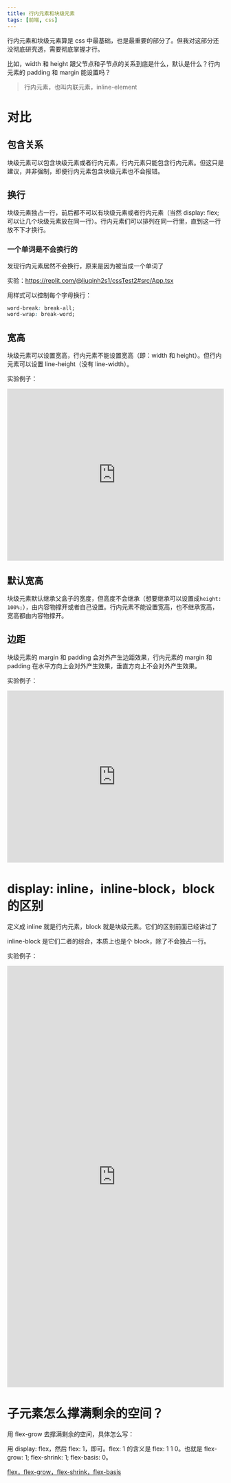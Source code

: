 ```yaml
---
title: 行内元素和块级元素
tags: [前端, css]
---
```


行内元素和块级元素算是 css 中最基础，也是最重要的部分了。但我对这部分还没彻底研究透，需要彻底掌握才行。

比如，width 和 height 跟父节点和子节点的关系到底是什么，默认是什么？行内元素的 padding 和 margin 能设置吗？

<!-- more -->

> 行内元素，也叫内联元素，inline-element

# 对比

## 包含关系

块级元素可以包含块级元素或者行内元素，行内元素只能包含行内元素。但这只是建议，并非强制，即便行内元素包含块级元素也不会报错。

## 换行

块级元素独占一行，前后都不可以有块级元素或者行内元素（当然 display: flex;可以让几个块级元素放在同一行）。行内元素们可以排列在同一行里，直到这一行放不下才换行。

### 一个单词是不会换行的

发现行内元素居然不会换行，原来是因为被当成一个单词了

实验：https://replit.com/@liuqinh2s1/cssTest2#src/App.tsx

用样式可以控制每个字母换行：

```css
word-break: break-all;
word-wrap: break-word;
```

## 宽高

块级元素可以设置宽高，行内元素不能设置宽高（即：width 和 height）。但行内元素可以设置 line-height（没有 line-width）。

实验例子：

<iframe height="400" style="width: 100%;" scrolling="no" title="示例Pen" src="https://codepen.io/liuqinh2s/embed/wBMWvqE" frameborder="no" loading="lazy" allowtransparency="true" allowfullscreen="true">
</iframe>

## 默认宽高

块级元素默认继承父盒子的宽度，但高度不会继承（想要继承可以设置成`height: 100%;`），由内容物撑开或者自己设置。行内元素不能设置宽高，也不继承宽高，宽高都由内容物撑开。

## 边距

块级元素的 margin 和 padding 会对外产生边距效果，行内元素的 margin 和 padding 在水平方向上会对外产生效果，垂直方向上不会对外产生效果。

实验例子：

<iframe height="400" style="width: 100%;" scrolling="no" title="示例Pen" src="https://codepen.io/liuqinh2s/embed/bNEeGdM" frameborder="no" loading="lazy" allowtransparency="true" allowfullscreen="true">
</iframe>

# display: inline，inline-block，block 的区别

定义成 inline 就是行内元素，block 就是块级元素。它们的区别前面已经讲过了

inline-block 是它们二者的综合，本质上也是个 block，除了不会独占一行。

实验例子：

<iframe height="980" style="width: 100%;" scrolling="no" title="示例Pen" src="https://codepen.io/liuqinh2s/embed/ogbLNzY" frameborder="no" loading="lazy" allowtransparency="true" allowfullscreen="true">
</iframe>

# 子元素怎么撑满剩余的空间？

用 flex-grow 去撑满剩余的空间，具体怎么写：

用 display: flex，然后 flex: 1，即可。flex: 1 的含义是 flex: 1 1 0。也就是 flex-grow: 1; flex-shrink: 1; flex-basis: 0。

[flex，flex-grow，flex-shrink，flex-basis](../../14/flex，flex-grow，flex-shrink，flex-basis)
